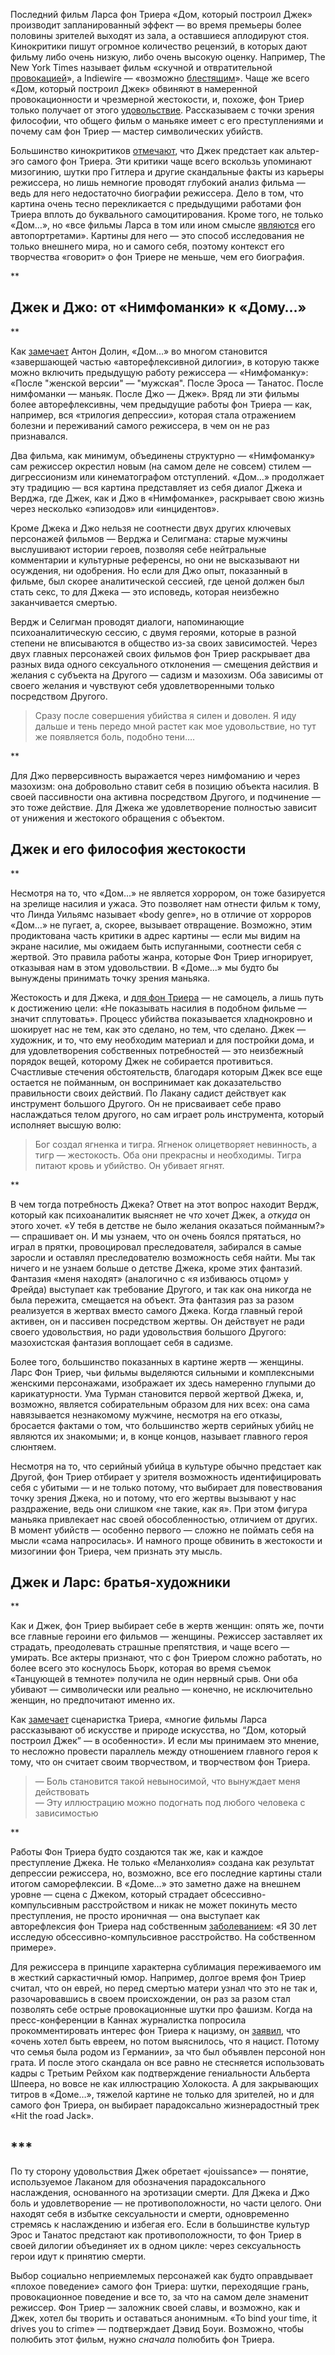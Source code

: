 Последний фильм Ларса фон Триера «Дом, который построил Джек» производит запланированный эффект — во время премьеры более половины зрителей выходят из зала, а оставшиеся аплодируют стоя. Кинокритики пишут огромное количество рецензий, в которых дают фильму либо очень низкую, либо очень высокую оценку. Например, The New York Times называет фильм «ску﻿чной и отвратительной [провокацией](https://www.nytimes.com/2018/12/13/movies/the-house-that-jack-built-review.html)»﻿, а Indiewire — «возможно [блестящим](https://www.indiewire.com/2018/05/the-house-that-jack-built-review-lars-von-trier-1201964207/)». Чаще же всего «Дом, который построил Джек» обвиняют в намеренной провокационности и чрезмерной жестокости, и, похоже, фон Триер только получает от этого [удовольствие](https://www.indiewire.com/2018/05/lars-von-trier-reacts-house-that-jack-built-outrage-cannes-1201965672/). Рассказываем с точки зрения философии, что общего фильм о маньяке имеет с его преступлениями и почему сам фон Триер — мастер символических убийств.   


Большинство кинокритиков [﻿отмечают﻿](https://www.independent.co.uk/arts-entertainment/films/reviews/the-house-that-jack-built-review-film-lars-von-trier-matt-dillon-a8679841.html), что Джек предстает как альтер-эго самого фон Триера. Эти критики чаще всего вскользь упоминают мизогинию, шутки про Гитлера и другие скандальные факты из карьеры режиссера, но лишь немногие проводят глубокий анализ фильма — ведь для него недостаточно биографии режиссера. Дело в том, что картина очень тесно перекликается с предыдущими работами фон Триера вплоть до буквального самоцитирования. Кроме того, не только «Дом…», но «все фильмы Ларса в том или ином смысле [являются](https://kinoart.ru/interviews/jenle-hallund) его автопортретами». Картины для него — это способ исследования не только внешнего мира, но и самого себя, поэтому контекст его творчества «говорит» о фон Триере не меньше, чем его биография.

**

## Джек и Джо: от «Нимфоманки» к «Дому…»

**

Как [замечает](https://kinoart.ru/reviews/jack-trier) Антон Долин, «Дом…» во многом становится «завершающей частью «авторефлексивной дилогии», в которую также можно включить предыдущую работу режиссера — «Нимфоманку»: «После "женской версии" — "мужская". После Эроса — Танатос. После нимфоманки — маньяк. После Джо — Джек». Вряд ли эти фильмы более авторефлексивны, чем предыдущие работы фон Триера — как, например, вся «трилогия депрессии[‌](#)», которая стала отражением болезни и переживаний самого режиссера, в чем он не раз признавался[‌](#). 

Два фильма, как минимум, объединены структурно — «Нимфоманку» сам режиссер окрестил новым (на самом деле не совсем) стилем — дигрессионизм или кинематографом отступлений. «Дом…» продолжает эту традицию — вся картина представляет из себя диалог Джека и Верджа, где Джек, как и Джо в «Нимфоманке», раскрывает свою жизнь через несколько «эпизодов» или «инцидентов».

Кроме Джека и Джо нельзя не соотнести двух других ключевых персонажей фильмов — Верджа и Селигмана: старые мужчины выслушивают истории героев, позволяя себе нейтральные комментарии и культурные референсы, но они не высказывают ни осуждения, ни одобрения[‌](#). Но если для Джо опыт, показанный в фильме, был скорее аналитической сессией, где ценой должен был стать секс, то для Джека — это исповедь, которая неизбежно заканчивается смертью.

Вердж и Селигман проводят диалоги, напоминающие психоаналитическую сессию, с двумя героями, которые в разной степени не вписываются в общество из-за своих зависимостей. Через двух главных персонажей своих фильмов фон Триер раскрывает два разных вида одного сексуального отклонения — смещения действия и желания с субъекта на Другого[‌](#) — садизм и мазохизм. Оба зависимы от своего желания и чувствуют себя удовлетворенными только посредством Другого.

> Сразу после совершения убийства я силен и доволен. Я иду дальше и тень передо мной растет как мое удовольствие, но тут же появляется боль, подобно тени….

**

Для Джо перверсивность выражается через нимфоманию и через мазохизм: она добровольно ставит себя в позицию объекта насилия[‌](#). В своей пассивности она активна посредством Другого, и подчинение — это тоже действие. Для Джека же удовлетворение полностью зависит от унижения и жестокого обращения с объектом.

## Джек и его философия жестокости 

**

Несмотря на то, что «Дом…» не является хоррором, он тоже базируется на зрелище насилия и ужаса. Это позволяет нам отнести фильм к тому, что Линда Уильямс[‌](#) называет «body genre[‌](#)», но в отличие от хорроров «Дом…» не пугает, а, скорее, вызывает отвращение. Возможно, этим продиктована часть критики в адрес картины — если мы видим на экране насилие, мы ожидаем быть испуганными, соотнести себя с жертвой. Это правила работы жанра, которые Фон Триер игнорирует, отказывая нам в этом удовольствии. В «Доме...» мы будто бы вынуждены принимать точку зрения маньяка.

Жестокость и для Джека, и [для фон Триера](https://kinoart.ru/interviews/lars-von-trier) — не самоцель, а лишь путь к достижению цели: «Не показывать насилия в подобном фильме — значит сплутовать». Процесс убийства показывается хладнокровно и шокирует нас не тем, как это сделано, но тем, что сделано. Джек — художник, и то, что ему необходим материал и для постройки дома, и для удовлетворения собственных потребностей — это неизбежный порядок вещей, которому Джек не собирается противиться. Счастливые стечения обстоятельств, благодаря которым Джек все еще остается не пойманным, он воспринимает как доказательство правильности своих действий. По Лакану садист действует как инструмент большого Другого[‌](#). Он не присваивает себе право наслаждаться телом другого, но сам играет роль инструмента, который исполняет высшую волю:

> Бог создал ягненка и тигра. Ягненок олицетворяет невинность, а тигр — жестокость. Оба они прекрасны и необходимы. Тигра питают кровь и убийство. Он убивает ягнят.

**

В чем тогда потребность Джека? Ответ на этот вопрос находит Вердж, который как психоаналитик выясняет не _что_ хочет Джек, а _откуда_ он этого хочет. «У тебя в детстве не было желания оказаться пойманным?» — спрашивает он. И мы узнаем, что он очень боялся прятаться, но играл в прятки, провоцировал преследователя, забирался в самые заросли и оставлял преследователю возможность себя найти. Мы так ничего и не узнаем больше о детстве Джека, кроме этих фантазий. Фантазия «меня находят» (аналогично с «я избиваюсь отцом» у Фрейда[‌](#)) выступает как требование Другого, и так как она никогда не была пережита, смещается на объект. Эта фантазия раз за разом реализуется в жертвах вместо самого Джека. Когда главный герой активен, он и пассивен посредством жертвы. Он действует не ради своего удовольствия, но ради удовольствия большого Другого: мазохистская фантазия воплощает себя в садизме.

Более того, большинство показанных в картине жертв — женщины. Ларс Фон Триер, чьи фильмы выделяются сильными и комплексными женскими персонажами, изображает их здесь намеренно глупыми до карикатурности. Ума Турман становится первой жертвой Джека, и, возможно, является собирательным образом для них всех: она сама навязывается незнакомому мужчине, несмотря на его отказы, бросается фактами о том, что большинство жертв серийных убийц не являются их знакомыми; и, в конце концов, называет главного героя слюнтяем.

Несмотря на то, что серийный убийца в культуре обычно предстает как Другой[‌](#), фон Триер отбирает у зрителя возможность идентифицировать себя с убитыми — и не только потому, что выбирает для повествования точку зрения Джека, но и потому, что его жертвы вызывают у нас раздражение, ведь они слишком «не такие, как я». При этом фигура маньяка привлекает нас своей обособленностью, отличием от других[‌](#). В момент убийств — особенно первого — сложно не поймать себя на мысли «сама напросилась». И намного проще обвинить в жестокости и мизогинии фон Триера, чем признать эту мысль.

## Джек и Ларс: братья-художники

**

Как и Джек, фон Триер выбирает себе в жертв женщин: опять же, почти все главные героини его фильмов — женщины. Режиссер заставляет их страдать, преодолевать страшные препятствия, и чаще всего — умирать. Все актеры признают, что с фон Триером сложно работать, но более всего это коснулось Бьорк, которая во время съемок «Танцующей в ﻿темноте» пол﻿учила не один нервный срыв. Они оба убивают — символически или реально — конечно, не исключительно женщин, но предпочитают именно их.

Как [замечает](https://kinoart.ru/interviews/jenle-hallund) сценаристка Триера, ﻿«многие фильмы Ларса рассказывают об искусстве и природе искусства, но “Дом, который построил Джек” — в особенности»﻿. И если мы принимаем это мнение, то несложно провести параллель между отношением главного героя к тому, что он считает своим творчеством, и творчеством фон Триера.

> — Боль становится такой невыносимой, что вынуждает меня действовать  
— Эту иллюстрацию можно подогнать под любого человека с зависимостью

**

Работы Фон Триера будто создаются так же, как и каждое преступление Джека. Не только «Меланхолия» создана как результат депрессии режиссера, но, возможно, все его последние картины стали итогом саморефлексии. В «Доме…» это заметно даже на внешнем уровне — сцена с Джеком, который страдает обсессивно-компульсивным расстройством и никак не может покинуть место преступления, не просто ироничная — она выступает как авторефлексия фон Триера над собственным [заболеванием](https://kinoart.ru/interviews/lars-von-trier): «Я 30 лет исследую обсессивно-компульсивное расстройство. На собственном примере».

Для режиссера в принципе характерна сублимация переживаемого им в жесткий саркастичный юмор[‌](#). Например, долгое время фон Триер считал, что он еврей, но перед смертью матери узнал что это не так и, разочаровавшись в своем происхождении, он раз за разом стал позволять себе острые провокационные шутки про фашизм. Когда на пресс-конференции в Каннах журналистка попросила прокомментировать интерес фон Триера к нацизму, он [заявил](https://www.kinopoisk.ru/news/1589150/comment/536001/), что «очень хотел быть евреем, но потом выяснилось, что я нацист. Потому что семья была родом из Германии», за что был объявлен персоной нон грата. И после этого скандала он все равно не стесняется использовать кадры с Третьим Рейхом как подтверждение гениальности Альберта Шпеера[‌](#), но вовсе не как иллюстрацию Холокоста. А для закрывающих титров в «Доме…», тяжелой картине не только для зрителей, но и для самого фон Триера, он выбирает парадоксально жизнерадостный трек «Hit the road Jack».

## ***

По ту сторону удовольствия Джек обретает «jouissance» — понятие, используемое Лаканом для обозначения парадоксального наслаждения, основанного на эротизации смерти. Для Джека и Джо боль и удовлетворение — не противоположности, но части целого. Они находят себя в избытке сексуальности и смерти, одновременно стремясь к наслаждению и избегая его. Если в большинстве культур Эрос и Танатос предстают как противоположности, то фон Триер в своей дилогии объединяет их в одном цикле: через сексуальность герои идут к принятию смерти. 

Выбор социально неприемлемых персонажей как будто оправдывает «плохое поведение» самого фон Триера: шутки, переходящие грань, провокационное поведение и все то, за что на самом деле знаменит режиссер. Фон Триер — заложник своей славы, и возможно, как и Джек, хотел бы творить и оставаться анонимным. «To bind your time, it drives you to crime» — подтверждает Дэвид Боуи. Возможно, чтобы полюбить этот фильм, нужно _сначала_ полюбить фон Триера.
